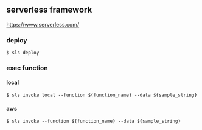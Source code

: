 ## serverless framework
https://www.serverless.com/
### deploy

```shell
$ sls deploy
```

### exec function

#### local

```shell
$ sls invoke local --function ${function_name} --data ${sample_string}
```

#### aws

```shell
$ sls invoke --function ${function_name} --data ${sample_string}
```